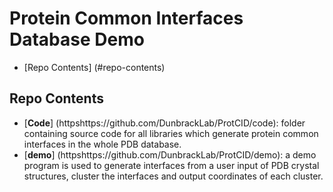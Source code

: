 # Protein Common Interfaces Database Demo
-	[Repo Contents] (#repo-contents)

## Repo Contents
-	[**Code**] (httpshttps://github.com/DunbrackLab/ProtCID/code): folder containing source code for all libraries which generate protein common interfaces in the whole PDB database.
-	[**demo**]  (httpshttps://github.com/DunbrackLab/ProtCID/demo): a demo program is used to generate interfaces from a user input of PDB crystal structures, cluster the interfaces and output coordinates of each cluster. 
